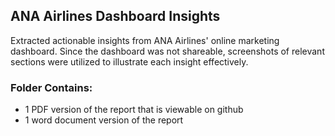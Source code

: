 ## ANA Airlines Dashboard Insights 
Extracted actionable insights from ANA Airlines' online marketing dashboard. Since the dashboard was not shareable, screenshots of relevant sections were utilized to illustrate each insight effectively.

### Folder Contains:
  * 1 PDF version of the report that is viewable on github
  * 1 word document version of the report 
  
